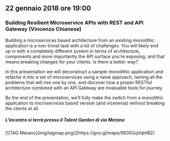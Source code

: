 ## 22 gennaio 2018 ore 19:00
### Building Resilient Microservice APIs with REST and API Gateway (Vincenzo Chianese)


Building a microservices based architecture from an existing monolithic application is a non-trivial task with a lot of challenges. You will likely end up in with a completely different system in terms of architecture, components and more importantly the API surface you’re exposing; and that means breaking changes for your clients.
Is there a better way?

In this presentation we will deconstruct a sample monolithic application and refactor it into a set of microservices using a naive approach, taming all the problems that will rise one by one, and discover how a proper RESTful architecture combined with an API Gateway are invaluable tools for journey.

By the end of the presentation, we’ll fully make the switch from a monolithic application to microservices based version (and viceversa) without breaking the clients at all.

##### L'incontro si terrà presso il Talent Garden di via Merano 

<div class="frame">
  [![TAG Merano](img/tagmap.png)](https://goo.gl/maps/9835GqVqhtB2)
</div>

